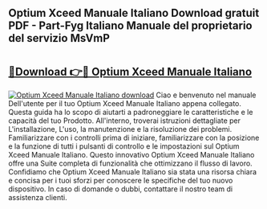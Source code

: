 ## Optium Xceed Manuale Italiano Download gratuit PDF - Part-Fyg Italiano Manuale del proprietario del servizio MsVmP

# <h2><a href="http://dfg16u9.blite.top/?on=Optium+Xceed+Manuale+Italiano">🔗Download 👉🔴 Optium Xceed Manuale Italiano</a></h2>

[![Optium Xceed Manuale Italiano download](https://i.imgur.com/lujVjoI.png)](http://dfg16u9.blite.top/?on=Optium+Xceed+Manuale+Italiano)
Ciao e benvenuto nel manuale Dell'utente per il tuo Optium Xceed Manuale Italiano appena collegato. Questa guida ha lo scopo di aiutarti a padroneggiare le caratteristiche e le capacità del tuo Prodotto. All'interno, troverai istruzioni dettagliate per L'installazione, L'uso, la manutenzione e la risoluzione dei problemi. Familiarizzare con i controlli prima di iniziare, familiarizzare con la posizione e la funzione di tutti i pulsanti di controllo e le impostazioni sul Optium Xceed Manuale Italiano. Questo innovativo Optium Xceed Manuale Italiano offre una Suite completa di funzionalità che ottimizzano il flusso di lavoro. Confidiamo che Optium Xceed Manuale Italiano sia stata una risorsa chiara e concisa per i tuoi sforzi per conoscere le specifiche del tuo nuovo dispositivo. In caso di domande o dubbi, contattare il nostro team di assistenza clienti.
